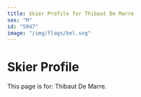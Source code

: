 ```yaml
---
title: Skier Profile for Thibaut De Marre
sex: "M"
id: "5947"
image: "/img/flags/bel.svg" 
---
```


# Skier Profile

This page is for: Thibaut De Marre.
    